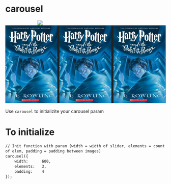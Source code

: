 # carousel

<img src="[https://i.stack.imgur.com/RJj4x.png](https://github.com/xmaddev/carousel/blob/0d29b0f24b4a11f3484a1850203480256e8cd4c9/carousel.png)"
     style="display:block;float:none;margin-left:auto;margin-right:auto;width:60%">
![Carousel](https://github.com/xmaddev/carousel/blob/0d29b0f24b4a11f3484a1850203480256e8cd4c9/carousel.png)

Use `carousel` to initializite your carousel param
# To initialize
```
// Init function with param (width = width of slider, elements = count of elem, padding = padding between images)
carousel({
	width:		600,
	elements:	3,
	padding:	4
});
```
